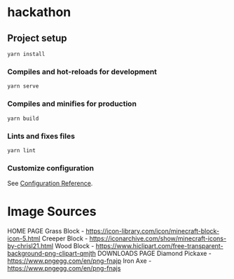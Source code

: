 # hackathon

## Project setup
```
yarn install
```

### Compiles and hot-reloads for development
```
yarn serve
```

### Compiles and minifies for production
```
yarn build
```

### Lints and fixes files
```
yarn lint
```

### Customize configuration
See [Configuration Reference](https://cli.vuejs.org/config/).

# Image Sources
HOME PAGE
Grass Block - https://icon-library.com/icon/minecraft-block-icon-5.html
Creeper Block - https://iconarchive.com/show/minecraft-icons-by-chrisl21.html
Wood Block - https://www.hiclipart.com/free-transparent-background-png-clipart-qmjth
DOWNLOADS PAGE
Diamond Pickaxe - https://www.pngegg.com/en/png-fnajp
Iron Axe - https://www.pngegg.com/en/png-fnajs
